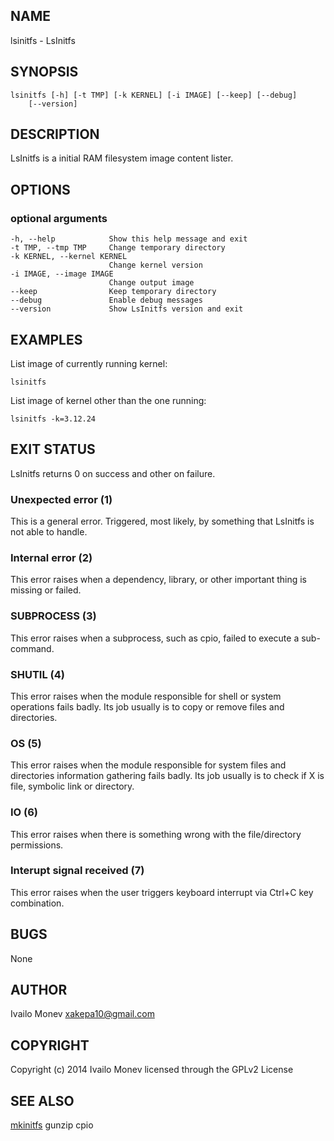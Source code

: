 ## NAME

lsinitfs - LsInitfs

## SYNOPSIS

    lsinitfs [-h] [-t TMP] [-k KERNEL] [-i IMAGE] [--keep] [--debug]
        [--version]

## DESCRIPTION

LsInitfs is a initial RAM filesystem image content lister.

## OPTIONS

### optional arguments

    -h, --help            Show this help message and exit
    -t TMP, --tmp TMP     Change temporary directory
    -k KERNEL, --kernel KERNEL
                          Change kernel version
    -i IMAGE, --image IMAGE
                          Change output image
    --keep                Keep temporary directory
    --debug               Enable debug messages
    --version             Show LsInitfs version and exit

## EXAMPLES

List image of currently running kernel:

    lsinitfs

List image of kernel other than the one running:

    lsinitfs -k=3.12.24

## EXIT STATUS

LsInitfs returns 0 on success and other on failure.

### Unexpected error (1)

This is a general error. Triggered, most likely, by something that LsInitfs is
not able to handle.

### Internal error (2)

This error raises when a dependency, library, or other important thing
is missing or failed.

### SUBPROCESS (3)

This error raises when a subprocess, such as cpio, failed to
execute a sub-command.

### SHUTIL (4)

This error raises when the module responsible for shell or system
operations fails badly. Its job usually is to copy or remove files and
directories.

### OS (5)

This error raises when the module responsible for system files and
directories information gathering fails badly. Its job usually is to
check if X is file, symbolic link or directory.

### IO (6)

This error raises when there is something wrong with the file/directory
permissions.

### Interupt signal received (7)

This error raises when the user triggers keyboard interrupt via Ctrl+C key
combination.

## BUGS

None

## AUTHOR

Ivailo Monev <xakepa10@gmail.com>

## COPYRIGHT

Copyright (c) 2014 Ivailo Monev licensed through the GPLv2 License

## SEE ALSO

[mkinitfs](mkinitfs.html) gunzip cpio
